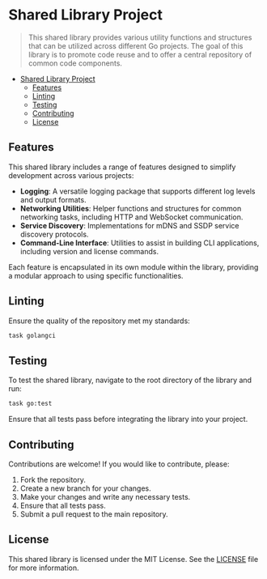 # Shared Library Project

> This shared library provides various utility functions and structures that can be utilized across different Go
> projects. The goal of this library is to promote code reuse and to offer a central repository of common code
> components.

<!-- TOC -->
* [Shared Library Project](#shared-library-project)
  * [Features](#features)
  * [Linting](#linting)
  * [Testing](#testing)
  * [Contributing](#contributing)
  * [License](#license)
<!-- TOC -->

## Features

This shared library includes a range of features designed to simplify development across various projects:

* **Logging**: A versatile logging package that supports different log levels and output formats.
* **Networking Utilities**: Helper functions and structures for common networking tasks, including HTTP and WebSocket
  communication.
* **Service Discovery**: Implementations for mDNS and SSDP service discovery protocols.
* **Command-Line Interface**: Utilities to assist in building CLI applications, including version and license commands.

Each feature is encapsulated in its own module within the library, providing a modular approach to using specific
functionalities.

## Linting

Ensure the quality of the repository met my standards:

```bash
task golangci
```

## Testing

To test the shared library, navigate to the root directory of the library and run:

```bash
task go:test
```

Ensure that all tests pass before integrating the library into your project.

## Contributing

Contributions are welcome! If you would like to contribute, please:

1. Fork the repository.
2. Create a new branch for your changes.
3. Make your changes and write any necessary tests.
4. Ensure that all tests pass.
5. Submit a pull request to the main repository.

## License

This shared library is licensed under the MIT License. See the [LICENSE](LICENSE) file for more information.
